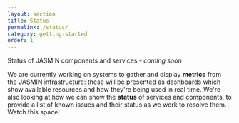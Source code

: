 ```yaml
---
layout: section
title: Status
permalink: /status/
category: getting-started
order: 1
---
```


Status of JASMIN components and services - *coming soon*

We are currently working on systems to gather and display **metrics** from the JASMIN infrastructure: these will be presented as dashboards which show available resources and how they're being used in real time. We're also looking at how we can show the **status** of services and components, to provide a list of known issues and their status as we work to resolve them. Watch this space!